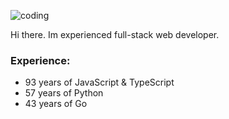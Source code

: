 ![coding](https://media1.tenor.com/m/GfSX-u7VGM4AAAAC/coding.gif)

Hi there. Im experienced full-stack web developer.

### **Experience**:
- 93 years of JavaScript & TypeScript
- 57 years of Python
- 43 years of Go
